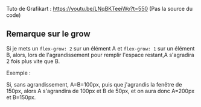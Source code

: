 Tuto de Grafikart : https://youtu.be/LNqBKTeeiWo?t=550
(Pas la source du code)

## Remarque sur le grow
Si je mets un `flex-grow: 2` sur un élément A et `flex-grow: 1` sur un élément B, alors, lors de l'agrandissement pour remplir l'espace restant,A s'agradira 2 fois plus vite que B.

Exemple :

Si, sans agrandissement, A=B=100px, puis que j'agrandis la fenêtre de 150px,
alors A s'agrandira de 100px et B de 50px, et on aura donc A=200px et B=150px.
